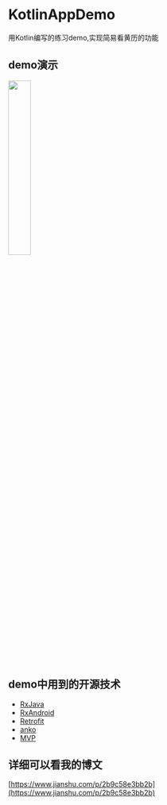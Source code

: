 # KotlinAppDemo
用Kotlin编写的练习demo,实现简易看黄历的功能
## demo演示
<img src="https://upload-images.jianshu.io/upload_images/8518082-af1410185a15a10a.gif" width="30%" />

## demo中用到的开源技术

* [RxJava](https://github.com/ReactiveX/RxJava)
* [RxAndroid](https://github.com/ReactiveX/RxAndroid)
* [Retrofit](https://github.com/square/retrofit)
* [anko](https://github.com/Kotlin/anko)
* [MVP](https://github.com/googlesamples/android-architecture)

## 详细可以看我的博文
[https://www.jianshu.com/p/2b9c58e3bb2b](https://www.jianshu.com/p/2b9c58e3bb2b)
